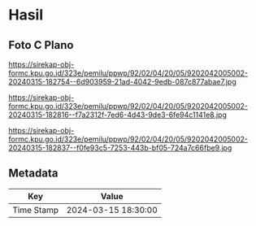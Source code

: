 # Hasil

## Foto C Plano

https://sirekap-obj-formc.kpu.go.id/323e/pemilu/ppwp/92/02/04/20/05/9202042005002-20240315-182754--6d903959-21ad-4042-9edb-087c877abae7.jpg

https://sirekap-obj-formc.kpu.go.id/323e/pemilu/ppwp/92/02/04/20/05/9202042005002-20240315-182816--f7a2312f-7ed6-4d43-9de3-6fe94c1141e8.jpg

https://sirekap-obj-formc.kpu.go.id/323e/pemilu/ppwp/92/02/04/20/05/9202042005002-20240315-182837--f0fe93c5-7253-443b-bf05-724a7c66fbe9.jpg


## Metadata

| Key        | Value               |
| ---------- | ------------------- |
| Time Stamp | 2024-03-15 18:30:00 |



